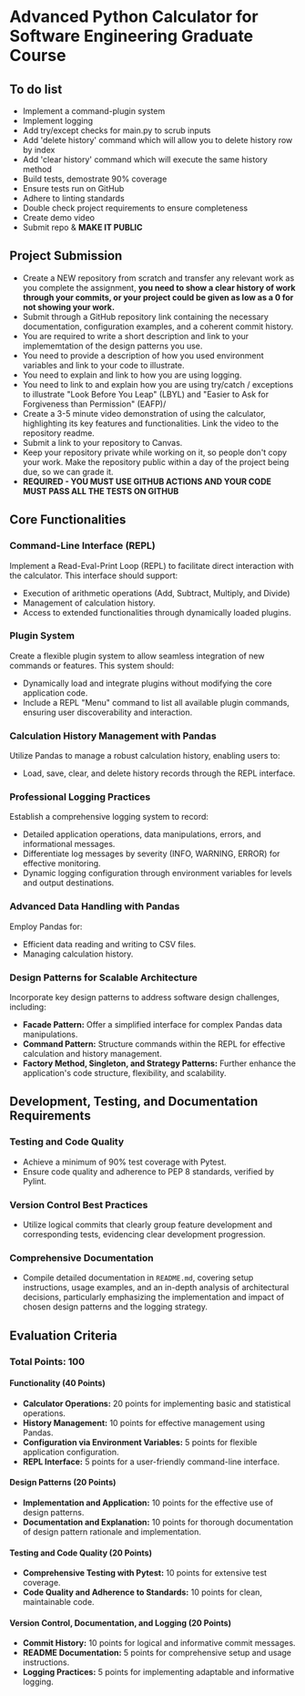 # Advanced Python Calculator for Software Engineering Graduate Course

## To do list
* Implement a command-plugin system
* Implement logging
* Add try/except checks for main.py to scrub inputs
* Add 'delete history' command which will allow you to delete history row by index
* Add 'clear history' command which will execute the same history method
* Build tests, demostrate 90% coverage
* Ensure tests run on GitHub
* Adhere to linting standards
* Double check project requirements to ensure completeness
* Create demo video
* Submit repo & __MAKE IT PUBLIC__

## Project Submission

- Create a NEW repository from scratch and transfer any relevant work as you complete the assignment, **you need to show a clear history of work through your commits, or your project could be given as low as a 0 for not showing your work.**
- Submit through a GitHub repository link containing the necessary documentation, configuration examples, and a coherent commit history.
- You are required to write a short description and link to your implememtation of the design patterns you use.
- You need to provide a description of how you used environment variables and link to your code to illustrate.
-  You need to explain and link to how you are using logging.
-  You need to link to and explain how you are using try/catch / exceptions to illustrate  "Look Before You Leap" (LBYL) and "Easier to Ask for Forgiveness than Permission" (EAFP)/
- Create a 3-5 minute video demonstration of using the calculator, highlighting its key features and functionalities. Link the video to the repository readme.
-  Submit a link to your repository to Canvas.  
-  Keep your repository private while working on it, so people don't copy your work.  Make the repository public within a day of the project being due, so we can grade it.
- **REQUIRED - YOU MUST USE GITHUB ACTIONS AND YOUR CODE MUST PASS ALL THE TESTS ON GITHUB**

## Core Functionalities

### Command-Line Interface (REPL)

Implement a Read-Eval-Print Loop (REPL) to facilitate direct interaction with the calculator. This interface should support:
- Execution of arithmetic operations (Add, Subtract, Multiply, and Divide)
- Management of calculation history.
- Access to extended functionalities through dynamically loaded plugins.

### Plugin System

Create a flexible plugin system to allow seamless integration of new commands or features. This system should:
- Dynamically load and integrate plugins without modifying the core application code.
- Include a REPL  "Menu" command to list all available plugin commands, ensuring user discoverability and interaction.

### Calculation History Management with Pandas

Utilize Pandas to manage a robust calculation history, enabling users to:
- Load, save, clear, and delete history records through the REPL interface.


### Professional Logging Practices

Establish a comprehensive logging system to record:
- Detailed application operations, data manipulations, errors, and informational messages.
- Differentiate log messages by severity (INFO, WARNING, ERROR) for effective monitoring.
- Dynamic logging configuration through environment variables for levels and output destinations.

### Advanced Data Handling with Pandas

Employ Pandas for:
- Efficient data reading and writing to CSV files.
- Managing calculation history.

### Design Patterns for Scalable Architecture

Incorporate key design patterns to address software design challenges, including:
- **Facade Pattern:** Offer a simplified interface for complex Pandas data manipulations.
- **Command Pattern:** Structure commands within the REPL for effective calculation and history management.
- **Factory Method, Singleton, and Strategy Patterns:** Further enhance the application's code structure, flexibility, and scalability.

## Development, Testing, and Documentation Requirements

### Testing and Code Quality

- Achieve a minimum of 90% test coverage with Pytest.
- Ensure code quality and adherence to PEP 8 standards, verified by Pylint.

### Version Control Best Practices

- Utilize logical commits that clearly group feature development and corresponding tests, evidencing clear development progression.

### Comprehensive Documentation

- Compile detailed documentation in `README.md`, covering setup instructions, usage examples, and an in-depth analysis of architectural decisions, particularly emphasizing the implementation and impact of chosen design patterns and the logging strategy.


## Evaluation Criteria

### Total Points: 100

#### Functionality (40 Points)

- **Calculator Operations:** 20 points for implementing basic and statistical operations.
- **History Management:** 10 points for effective management using Pandas.
- **Configuration via Environment Variables:** 5 points for flexible application configuration.
- **REPL Interface:** 5 points for a user-friendly command-line interface.

#### Design Patterns (20 Points)

- **Implementation and Application:** 10 points for the effective use of design patterns.
- **Documentation and Explanation:** 10 points for thorough documentation of design pattern rationale and implementation.

#### Testing and Code Quality (20 Points)

- **Comprehensive Testing with Pytest:** 10 points for extensive test coverage.
- **Code Quality and Adherence to Standards:** 10 points for clean, maintainable code.

#### Version Control, Documentation, and Logging (20 Points)

- **Commit History:** 10 points for logical and informative commit messages.
- **README Documentation:** 5 points for comprehensive setup and usage instructions.
- **Logging Practices:** 5 points for implementing adaptable and informative logging.